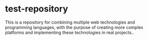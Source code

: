 # test-repository
This is a repository for combining multiple web technologies and programming languages, with the purpose of creating more complex platforms and implementing these technologies in real projects..
